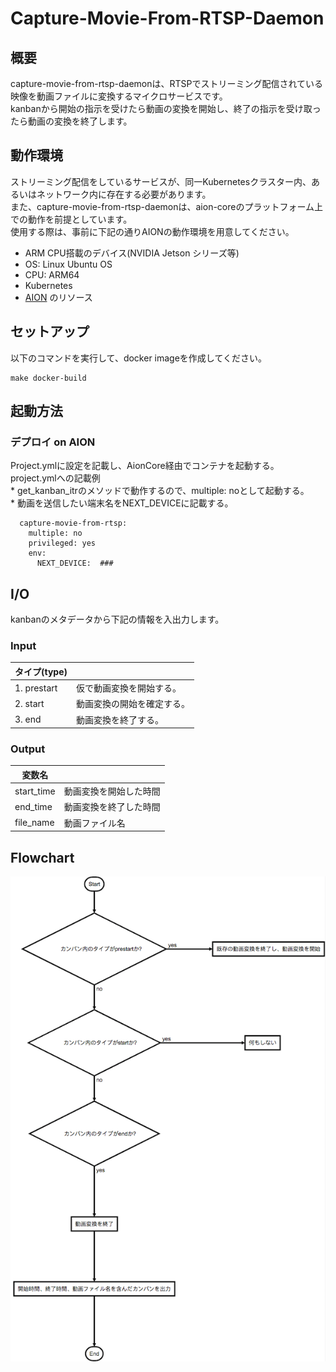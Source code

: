 # Capture-Movie-From-RTSP-Daemon
## 概要
capture-movie-from-rtsp-daemonは、RTSPでストリーミング配信されている映像を動画ファイルに変換するマイクロサービスです。   
kanbanから開始の指示を受けたら動画の変換を開始し、終了の指示を受け取ったら動画の変換を終了します。

## 動作環境
ストリーミング配信をしているサービスが、同一Kubernetesクラスター内、あるいはネットワーク内に存在する必要があります。   
また、capture-movie-from-rtsp-daemonは、aion-coreのプラットフォーム上での動作を前提としています。   
使用する際は、事前に下記の通りAIONの動作環境を用意してください。   
* ARM CPU搭載のデバイス(NVIDIA Jetson シリーズ等)   
* OS: Linux Ubuntu OS   
* CPU: ARM64   
* Kubernetes   
* [AION](https://github.com/latonaio/aion-core) のリソース   

## セットアップ
以下のコマンドを実行して、docker imageを作成してください。
```
make docker-build
```

## 起動方法
### デプロイ on AION
Project.ymlに設定を記載し、AionCore経由でコンテナを起動する。  
project.ymlへの記載例  
    * get_kanban_itrのメソッドで動作するので、multiple: noとして起動する。  
    * 動画を送信したい端末名をNEXT_DEVICEに記載する。　　
```
  capture-movie-from-rtsp:
    multiple: no
    privileged: yes
    env:
      NEXT_DEVICE:  ###
```

## I/O
kanbanのメタデータから下記の情報を入出力します。
### Input
| タイプ(type)  |  |
| --- | --- | 
| 1. prestart| 仮で動画変換を開始する。   
| 2. start| 動画変換の開始を確定する。   
| 3. end | 動画変換を終了する。

### Output  
| 変数名 |  |
| --- | --- |
| start_time | 動画変換を開始した時間 |   
| end_time | 動画変換を終了した時間 | 
| file_name  | 動画ファイル名 | 

## Flowchart
![フローチャート図](doc/capture-movie-from-rtsp-daemon-flowchart.png)